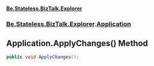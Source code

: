#### [Be.Stateless.BizTalk.Explorer](README.md 'README')
### [Be.Stateless.BizTalk.Explorer](Be.Stateless.BizTalk.Explorer.md 'Be.Stateless.BizTalk.Explorer').[Application](Application.md 'Be.Stateless.BizTalk.Explorer.Application')

## Application.ApplyChanges() Method

```csharp
public void ApplyChanges();
```